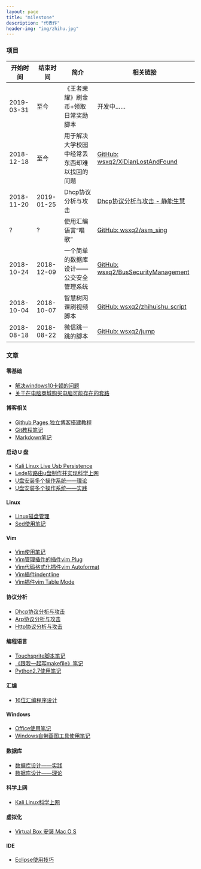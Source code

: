 ```yaml
---
layout: page
title: "milestone"
description: "代表作"
header-img: "img/zhihu.jpg"
---
```


### 项目

| 开始时间   | 结束时间   | 简介                                         | 相关链接                                                                                                                                    |
|------------|------------|----------------------------------------------|---------------------------------------------------------------------------------------------------------------------------------------------|
| 2019-03-31 | 至今       | 《王者荣耀》刷金币+领取日常奖励脚本          | 开发中……                                                                                                                                    |
| 2018-12-18 | 至今       | 用于解决大学校园中经常丢东西却难以找回的问题 | [GitHub: wsxq2/XiDianLostAndFound](https://github.com/wsxq2/XiDianLostAndFound)                                                             |
| 2018-11-20 | 2019-01-25 | Dhcp协议分析与攻击                           | [Dhcp协议分析与攻击 - 静能生慧](https://wsxq2.55555.io/blog/2019/01/25/DHCP%E5%8D%8F%E8%AE%AE%E5%88%86%E6%9E%90%E4%B8%8E%E6%94%BB%E5%87%BB/) |
| ?          | ?          | 使用汇编语言“唱歌”                           | [GitHub: wsxq2/asm_sing](https://github.com/wsxq2/asm_sing)                                                                                 |
| 2018-10-24 | 2018-12-09 | 一个简单的数据库设计——公交安全管理系统       | [GitHub: wsxq2/BusSecurityManagement](https://github.com/wsxq2/BusSecurityManagement)                                                       |
| 2018-10-04 | 2018-10-07 | 智慧树网课刷视频脚本                         | [GitHub: wsxq2/zhihuishu_script](https://github.com/wsxq2/zhihuishu_script)                                                                 |
| 2018-08-18 | 2018-08-22 | 微信跳一跳的脚本                             | [GitHub: wsxq2/jump](https://github.com/wsxq2/jump)                                                                                         |

### 文章
#### 零基础
* [解决windows10卡顿的问题](/blog/2018/04/07/%E8%A7%A3%E5%86%B3Windows10%E5%8D%A1%E9%A1%BF%E7%9A%84%E9%97%AE%E9%A2%98/)
* [关于在电脑商城购买电脑可能存在的套路](/blog/2019/02/15/%E5%85%B3%E4%BA%8E%E5%9C%A8%E7%94%B5%E8%84%91%E5%95%86%E5%9F%8E%E8%B4%AD%E4%B9%B0%E7%94%B5%E8%84%91%E5%8F%AF%E8%83%BD%E5%AD%98%E5%9C%A8%E7%9A%84%E5%A5%97%E8%B7%AF/)

#### 博客相关
* [Github Pages 独立博客搭建教程](/blog/2018/03/22/GitHub-Pages-%E7%8B%AC%E7%AB%8B%E5%8D%9A%E5%AE%A2%E6%90%AD%E5%BB%BA%E6%95%99%E7%A8%8B/)
* [Git教程笔记](/blog/2018/04/02/Git%E6%95%99%E7%A8%8B%E7%AC%94%E8%AE%B0/)
* [Markdown笔记](/blog/2018/04/07/markdown%E7%AC%94%E8%AE%B0/)

#### 启动 U 盘
* [Kali Linux Live Usb Persistence](/blog/2019/03/21/kali-linux-live-usb-persistence/)
* [Lede软路由u盘制作并实现科学上网](/blog/2019/03/23/LEDE%E8%BD%AF%E8%B7%AF%E7%94%B1U%E7%9B%98%E5%88%B6%E4%BD%9C%E5%B9%B6%E5%AE%9E%E7%8E%B0%E7%A7%91%E5%AD%A6%E4%B8%8A%E7%BD%91/)
* [U盘安装多个操作系统——理论](/blog/2019/03/24/U%E7%9B%98%E5%AE%89%E8%A3%85%E5%A4%9A%E4%B8%AA%E6%93%8D%E4%BD%9C%E7%B3%BB%E7%BB%9F-%E7%90%86%E8%AE%BA/)
* [U盘安装多个操作系统——实践](/blog/2019/04/04/U%E7%9B%98%E5%AE%89%E8%A3%85%E5%A4%9A%E4%B8%AA%E6%93%8D%E4%BD%9C%E7%B3%BB%E7%BB%9F-%E5%AE%9E%E8%B7%B5/)

#### Linux
* [Linux磁盘管理](/blog/2019/03/19/Linux%E7%A3%81%E7%9B%98%E7%AE%A1%E7%90%86/)
* [Sed使用笔记](/blog/2019/04/20/sed%E4%BD%BF%E7%94%A8%E7%AC%94%E8%AE%B0/)

#### Vim
* [Vim使用笔记](/blog/2018/11/25/Vim%E4%BD%BF%E7%94%A8%E7%AC%94%E8%AE%B0/)
* [Vim管理插件的插件vim Plug](/blog/2018/11/25/Vim%E7%AE%A1%E7%90%86%E6%8F%92%E4%BB%B6%E7%9A%84%E6%8F%92%E4%BB%B6Vim-Plug/)
* [Vim代码格式化插件vim Autoformat](/blog/2018/11/25/Vim%E4%BB%A3%E7%A0%81%E6%A0%BC%E5%BC%8F%E5%8C%96%E6%8F%92%E4%BB%B6vim-autoformat/)
* [Vim插件indentline](/blog/2018/11/25/Vim%E6%8F%92%E4%BB%B6IndentLine/)
* [Vim插件vim Table Mode](/blog/2018/12/13/Vim%E6%8F%92%E4%BB%B6vim-table-mode/)

#### 协议分析
* [Dhcp协议分析与攻击](/blog/2019/01/25/DHCP%E5%8D%8F%E8%AE%AE%E5%88%86%E6%9E%90%E4%B8%8E%E6%94%BB%E5%87%BB/)
* [Arp协议分析与攻击](/blog/2019/01/26/ARP%E5%8D%8F%E8%AE%AE%E5%88%86%E6%9E%90%E4%B8%8E%E6%94%BB%E5%87%BB/)
* [Http协议分析与攻击](/blog/2019/01/26/HTTP%E5%8D%8F%E8%AE%AE%E5%88%86%E6%9E%90%E4%B8%8E%E6%94%BB%E5%87%BB/)

#### 编程语言
* [Touchsprite脚本笔记](/blog/2018/08/23/TouchSprite%E8%84%9A%E6%9C%AC%E7%AC%94%E8%AE%B0/)
* [《跟我一起写makefile》笔记](/blog/2018/04/25/%E8%B7%9F%E6%88%91%E4%B8%80%E8%B5%B7%E5%86%99Makefile-%E7%AC%94%E8%AE%B0/)
* [Python2.7使用笔记](/blog/2018/11/19/python2.7%E4%BD%BF%E7%94%A8%E7%AC%94%E8%AE%B0/)

#### 汇编
* [16位汇编程序设计](/blog/2018/12/02/16%E4%BD%8D%E6%B1%87%E7%BC%96%E7%A8%8B%E5%BA%8F%E8%AE%BE%E8%AE%A1/)

#### Windows
* [Office使用笔记](/blog/2019/01/30/Office%E4%BD%BF%E7%94%A8%E7%AC%94%E8%AE%B0/)
* [Windows自带画图工具使用笔记](/blog/2019/04/17/Windows%E8%87%AA%E5%B8%A6%E7%94%BB%E5%9B%BE%E5%B7%A5%E5%85%B7%E4%BD%BF%E7%94%A8%E7%AC%94%E8%AE%B0/)

#### 数据库
* [数据库设计——实践](/blog/2018/10/13/%E6%95%B0%E6%8D%AE%E5%BA%93%E8%AE%BE%E8%AE%A1-%E5%AE%9E%E8%B7%B5/)
* [数据库设计——理论](/blog/2018/10/13/%E6%95%B0%E6%8D%AE%E5%BA%93%E8%AE%BE%E8%AE%A1-%E7%90%86%E8%AE%BA/)

#### 科学上网
* [Kali Linux科学上网](/blog/2018/10/20/Kali-Linux%E7%A7%91%E5%AD%A6%E4%B8%8A%E7%BD%91/)

#### 虚拟化
* [Virtual Box 安装 Mac O S](/blog/2018/10/21/Virtual-Box-%E5%AE%89%E8%A3%85-Mac-O-S/)

#### IDE
* [Eclipse使用技巧](/blog/2018/12/12/eclipse%E4%BD%BF%E7%94%A8%E6%8A%80%E5%B7%A7/)
